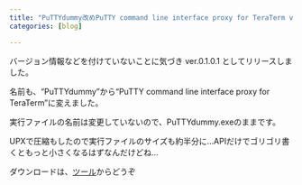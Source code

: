 ```yaml
---
title: "PuTTYdummy改めPuTTY command line interface proxy for TeraTerm ver.0.1.0.1 をリリースしました"
categories: [blog]

---
```


バージョン情報などを付けていないことに気づき ver.0.1.0.1 としてリリースしました。

名前も、“PuTTYdummy”から“PuTTY command line interface proxy for TeraTerm”に変えました。

実行ファイルの名前は変更していないので、PuTTYdummy.exeのままです。

UPXで圧縮もしたので実行ファイルのサイズも約半分に...APIだけでゴリゴリ書くともっと小さくなるはずなんだけどね...

ダウンロードは、[ツール][1]からどうぞ

 [1]: /soft/tool
